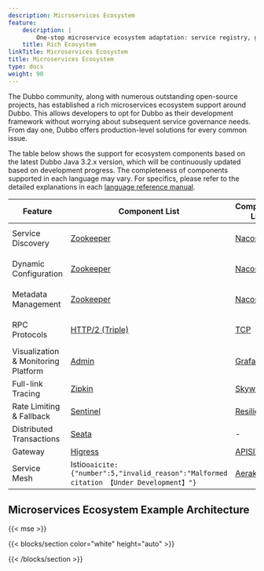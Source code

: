 ```yaml
---
description: Microservices Ecosystem
feature:
    description: |
        One-stop microservice ecosystem adaptation: service registry, gateway, rate limiting and fallback, load balancing, consistent transactions, asynchronous messaging, tracing, and more.
    title: Rich Ecosystem
linkTitle: Microservices Ecosystem
title: Microservices Ecosystem
type: docs
weight: 90
---
```


The Dubbo community, along with numerous outstanding open-source projects, has established a rich microservices ecosystem support around Dubbo. This allows developers to opt for Dubbo as their development framework without worrying about subsequent service governance needs. From day one, Dubbo offers production-level solutions for every common issue.

The table below shows the support for ecosystem components based on the latest Dubbo Java 3.2.x version, which will be continuously updated based on development progress. The completeness of components supported in each language may vary. For specifics, please refer to the detailed explanations in each [language reference manual](../../mannual/).



| Feature                             | Component List                                                                                        | Component List                                                        | Component List                                                                                                                                                       | Component List                                                                                                  | Component List                                                                                      |
|-------------------------------------|-------------------------------------------------------------------------------------------------------|-----------------------------------------------------------------------|----------------------------------------------------------------------------------------------------------------------------------------------------------------------|-----------------------------------------------------------------------------------------------------------------|-----------------------------------------------------------------------------------------------------|
| Service Discovery                   | [Zookeeper](/en/docs3-v2/java-sdk/reference-manual/registry/zookeeper/)                                | [Nacos](/en/docs3-v2/java-sdk/reference-manual/registry/nacos/)        | [Kubernetes Service](/)                                                                                                                                              | DNS&#8203;``oaicite:{"number":1,"invalid_reason":"Malformed citation 【Under Development】"}``&#8203;             | [More](https://github.com/apache/dubbo-spi-extensions/tree/master/dubbo-registry-extensions)        |
| Dynamic Configuration               | [Zookeeper](/en/docs3-v2/java-sdk/reference-manual/config-center/zookeeper/)                           | [Nacos](/en/docs3-v2/java-sdk/reference-manual/config-center/nacos/)   | [Apollo](/en/docs3-v2/java-sdk/reference-manual/config-center/apollo/)                                                                                               | Kubernetes&#8203;``oaicite:{"number":2,"invalid_reason":"Malformed citation 【Under Development】"}``&#8203;      | [More](https://github.com/apache/dubbo-spi-extensions/tree/master/dubbo-configcenter-extensions)    |
| Metadata Management                 | [Zookeeper](/en/docs3-v2/java-sdk/reference-manual/metadata-center/zookeeper/)                         | [Nacos](/en/docs3-v2/java-sdk/reference-manual/metadata-center/nacos/) | [Redis](/zh-cn/docs3-v2/java-sdk/reference-manual/metadata-center/redis/)                                                                                            | Kubernetes&#8203;``oaicite:{"number":3,"invalid_reason":"Malformed citation 【Under Development】"}``&#8203;      | [More](https://github.com/apache/dubbo-spi-extensions/tree/master/dubbo-metadata-report-extensions) |
| RPC Protocols                       | [HTTP/2 (Triple)](/en/docs3-v2/java-sdk/reference-manual/protocol/triple/)                             | [TCP](/en/docs3-v2/java-sdk/reference-manual/protocol/tcp)             | [HTTP/REST&#8203;``oaicite:{"number":4,"invalid_reason":"Malformed citation 【Alpha】"}``&#8203;](/en/docs3-v2/java-sdk/reference-manual/protocol/http)                | [gRPC](/en/docs3-v2/java-sdk/reference-manual/protocol/triple)                                                | [More](../reference/protocols/)                                                         |
| Visualization & Monitoring Platform | [Admin](/zh-cn/overview/tasks/observability/admin/)                                                    | [Grafana](/zh-cn/overview/tasks/observability/grafana/)                | [Prometheus](/zh-cn/overview/tasks/observability/prometheus/)                                                                                                        | -                                                                                                               | -                                                                                                   |
| Full-link Tracing                   | [Zipkin](/zh-cn/overview/tasks/observability/tracing/zipkin/)                                          | [Skywalking](/zh-cn/overview/tasks/observability/tracing/skywalking/)  | [OpenTelemetry](https://github.com/apache/dubbo-samples/tree/master/4-governance/dubbo-samples-spring-boot3-tracing#2-adding-micrometer-tracing-bridge-to-your-project) | -                                                                                                               | -                                                                                                   |
| Rate Limiting & Fallback            | [Sentinel](/en/overview/tasks/rate-limit/sentinel)                                                     | [Resilience4j](/en/overview/tasks/rate-limit/resilience4j)             | [Hystrix](/en/overview/tasks/rate-limit/hystrix)                                                                                                                     | -                                                                                                               | -                                                                                                   |
| Distributed Transactions            | [Seata](/en/overview/tasks/ecosystem/transaction/)                                                     | -                                                                     | -                                                                                                                                                                    | -                                                                                                               | -                                                                                                   |
| Gateway                             | [Higress](/en/blog/integration/how-to-proxy-dubbo-in-higress")                                         | [APISIX](/en/overview/tasks/ecosystem/gateway/)                        | [Shenyu](zh-cn/blog/integration/how-to-proxy-dubbo-in-apache-shenyu)                                                                                                 | [Envoy](https://www.envoyproxy.io/docs/envoy/latest/configuration/listeners/network_filters/dubbo_proxy_filter) | -                                                                                                   |
| Service Mesh                        | Istio&#8203;``oaicite:{"number":5,"invalid_reason":"Malformed citation 【Under Development】"}``&#8203; | [Aeraka](https://www.aeraki.net/)                                     | OpenSergo&#8203;``oaicite:{"number":6,"invalid_reason":"Malformed citation 【Under Development】"}``&#8203;                                                            | Proxyless&#8203;``oaicite:{"number":7,"invalid_reason":"Malformed citation 【Alpha】"}``&#8203;                   | More                                                                                                |


## Microservices Ecosystem Example Architecture

{{< mse >}}

{{< blocks/section color="white" height="auto" >}}
<div class="msemap-section">
 <div class="msemap-container">
    <div id="mse-arc-container"></div>
  </div>
</div>
{{< /blocks/section >}}
